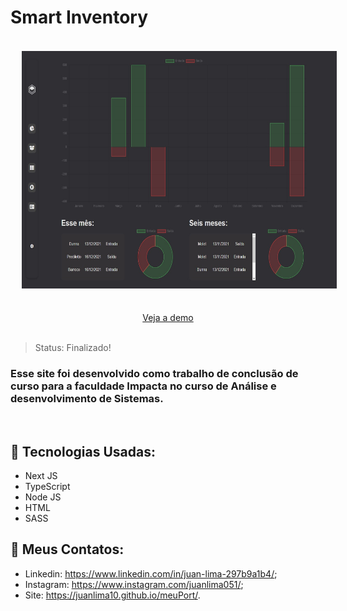﻿# Smart Inventory
<div align="center">
<img style="margin: 18px;" height="380em" src="./assets/images/preview.jpg"/>
</div>

</br>

<div align="center"> 
<a href="https://juanlima10.github.io/SmartInventory/">Veja a demo</a>
</div>

</br>

> Status: Finalizado!

### Esse site foi desenvolvido como trabalho de conclusão de curso para a faculdade Impacta no curso de Análise e desenvolvimento de Sistemas.

<br/>

## 🧪 Tecnologias Usadas:

+ Next JS
+ TypeScript
+ Node JS
+ HTML
+ SASS

## 🧾 Meus Contatos:

* Linkedin: <a href="https://www.linkedin.com/in/juan-lima-297b9a1b4/">https://www.linkedin.com/in/juan-lima-297b9a1b4/</a>;
* Instagram: <a href="https://www.instagram.com/juanlima051/">https://www.instagram.com/juanlima051/</a>;
* Site: <a href="https://juanlima10.github.io/meuPort/">https://juanlima10.github.io/meuPort/</a>.
